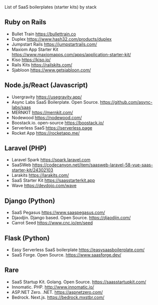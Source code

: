 List of SaaS boilerplates (starter kits) by stack


## Ruby on Rails

- Bullet Train https://bullettrain.co
- Duplex https://www.hash32.com/products/duplex
- Jumpstart Rails https://jumpstartrails.com/
- Maxiom App Starter Kit https://www.maxiomapps.com/apps/application-starter-kit/
- Kiso https://kiso.io/
- Rails Kits https://railskits.com/
- Sjabloon https://www.getsjabloon.com/


## Node.js/React (Javascript)

- Usergravity https://usegravity.app/
- Async Labs SaaS Boilerplate. Open Source. https://github.com/async-labs/saas
- MERNKIT https://mernkit.com/
- Nodewood https://nodewood.com/
- Boostack.io. open-source https://boostack.io/
- Serverless SaaS https://serverless.page
- Rocket App https://rocketapp.me/


## Laravel (PHP)

- Laravel Spark https://spark.laravel.com
- SaaSWeb https://codecanyon.net/item/saasweb-laravel-58-vue-saas-starter-kit/24302103
- Larakits https://larakits.com/
- SaaS Starter Kit https://saasstarterkit.app
- Wave https://devdojo.com/wave


## Django (Python)

- SaaS Pegasus https://www.saaspegasus.com/
- Djaodjin. Django based. Open Source. https://djaodjin.com/
- Carrot Seed https://www.cnc.io/en/seed


## Flask (Python)

- Easy Serverless SaaS boilerplate https://easysaasboilerplate.com/
- SaaS Forge. Open Source. https://www.saasforge.dev/


## Rare

- SaaS Startup Kit. Golang. Open Source. https://saasstartupkit.com/
- Innomatic. PHP. http://www.innomatic.io/
- ASP.NET Zero. .NET. https://aspnetzero.com/
- Bedrock. Next.js. https://bedrock.mxstbr.com/
